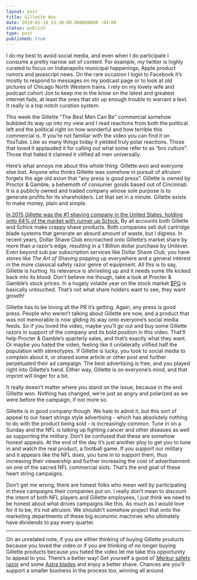 ```yaml
---
layout: post
title: Gillette Won
date: 2019-01-19 13:30:00.000000000 -04:00
status: publish
type: post
published: true
---
```


I do my best to avoid social media, and even when I do participate I consume a pretty narrow set of content. For example, my twitter is highly curated to focus on Indianapolis municipal happenings, Apple product rumors and javascript news. On the rare occasion I login to Facebook it’s mostly to respond to messages on my podcast page or to look at old pictures of Chicago North Western trains. I rely on my lovely wife and podcast cohort Jon to keep me in the know on the latest and greatest internet fads, at least the ones that stir up enough trouble to warrant a text. It really is a top notch curation system.

This week the Gillette “The Best Men Can Be” commercial somehow bubbled its way up into my view and I read reactions from both the political left and the political right on how wonderful and how terrible this commercial is. If you’re not familiar with the video you can find it on YouTube. Like so many things today it yielded truly polar reactions. Those that loved it applauded it for calling out what some refer to as “bro culture”. Those that hated it claimed it vilified all men universally. 

Here’s what annoys me about this whole thing: Gillette won and everyone else lost. Anyone who thinks Gillette was somehow in pursuit of altruism forgets the age old axion that “any press is good press”. Gillette is owned by Proctor & Gamble, a behemoth of consumer goods based out of Cincinnati.  It is a publicly owned and traded company whose sole purpose is to generate profits for its shareholders. Let that set in a minute. Gillette exists to make money, plain and simple. 

[In 2015 Gillette was the #1 shaving company in the United States, holding onto 64% of the market with runner up Schick.](https://www.ft.com/content/9bb5cc54-d368-11e6-b06b-680c49b4b4c0) By all accounts both Gillette and Schick make crappy shave products.  Both companies sell dull cartridge blade systems that generate an absurd amount of waste, but I digress. In recent years, Dollar Shave Club encroached onto Gillette’s market share by more than a razor’s edge, resulting in a 1 Billion dollar purchase by Unilever. Even beyond sub par subscription services like Dollar Shave Club, you have stores like _The Art of Shaving_ popping up everywhere and a general interest in the more classical safety razor genre of equipment. All this is to say, Gillette is hurting. Its relevance is shriveling up and it needs some life kicked back into its blood. Don’t believe me though, take a look at Procter & Gamble’s stock prices.  In a hugely volatile year on the stock market [$PG](https://finance.yahoo.com/quote/PG/) is basically untouched. That’s not what share holders want to see, they want growth!

Gillette has to be loving all the PR it’s getting. Again, any press is good press. People who weren’t talking about Gillette are now, and a product that was not memorable is now gliding its way onto everyone’s social media feeds.  So if you loved the video, maybe you’ll go out and buy some Gillette razors in support of the company and its bold position in this video. That’ll help Procter & Gamble’s quarterly sales, and that’s exactly what they want. Or maybe you hated the video, feeling like it unilaterally vilified half the population with stereotypes. If Gillette is lucky, you took to social media to complain about it, or shared some article or other post and further perpetuated their ad campaign. The best advertising is free, and you played right into Gillette’s hand.  Either way, Gillette is on everyone’s mind, and that imprint will linger for a bit.

It really doesn’t matter where you stand on the issue, because in the end Gillette won. Nothing has changed, we’re just as angry and polarized as we were before the campaign, if not more so.

Gillette is in good company though. We hate to admit it, but this sort of appeal to our heart strings style advertising - which has absolutely nothing to do with the product being sold - is increasingly common. Tune in on a Sunday and the NFL is talking up fighting cancer and other diseases as well as supporting the military. Don’t be confused that these are somehow honest appeals. At the end of the day it’s just another ploy to get you to tune in and watch the real product, a football game. If you support our military and it appears like the NFL does, you tune in to support them, thus increasing their viewership and further increasing the cost of advertisement on one of the sacred NFL commercial slots. That’s the end goal of these heart string campaigns. 

Don’t get me wrong, there are honest folks who mean well by participating in these campaigns their companies put on. I really don’t mean to discount the intent of both NFL players and Gillette employees, I just think we need to be honest about what drives campaigns like this. As much as I would love for it to be, it’s not altruism. We shouldn’t somehow project that onto the marketing departments of these big economic machines who ultimately have dividends to pay every quarter.

-------

On an unrelated note, if you are either thinking of buying Gillette products because you loved the video or if you are thinking of no longer buying Gillette products because you hated the video let me take this opportunity to appeal to you. There’s a better way! Get yourself a good ol’ [Merkur safety razor](https://amzn.to/2W6O16e) and some [Astra blades](https://amzn.to/2DlzhbY) and enjoy a better shave. Chances are you’ll support a smaller business in the process too, winning all around.

